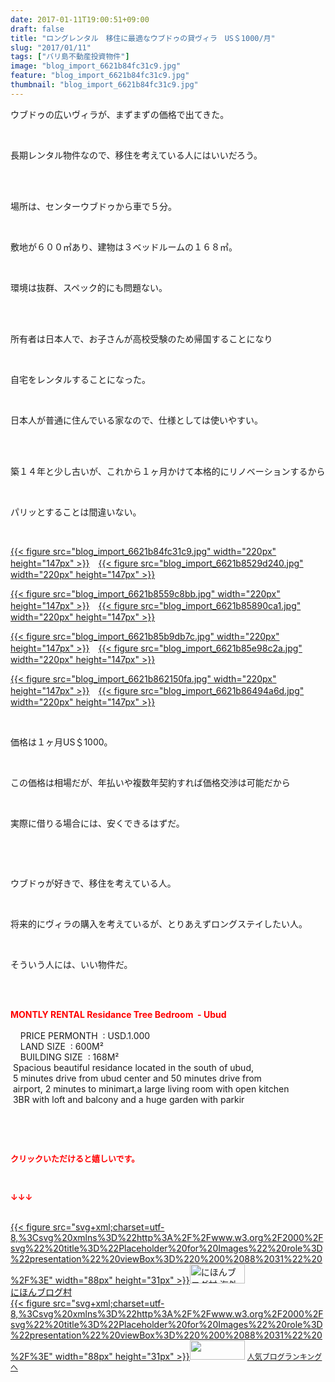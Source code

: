 ```yaml
---
date: 2017-01-11T19:00:51+09:00
draft: false
title: "ロングレンタル　移住に最適なウブドゥの貸ヴィラ　US＄1000/月"
slug: "2017/01/11"
tags: ["バリ島不動産投資物件"]
image: "blog_import_6621b84fc31c9.jpg"
feature: "blog_import_6621b84fc31c9.jpg"
thumbnail: "blog_import_6621b84fc31c9.jpg"
---
```

<p>ウブドゥの広いヴィラが、まずまずの価格で出てきた。</p><p> </p><p>長期レンタル物件なので、移住を考えている人にはいいだろう。</p><p> </p><p><br/>場所は、センターウブドゥから車で５分。</p><p> </p><p>敷地が６００㎡あり、建物は３ベッドルームの１６８㎡。</p><p> </p><p>環境は抜群、スペック的にも問題ない。</p><p> </p><p><br/>所有者は日本人で、お子さんが高校受験のため帰国することになり</p><p> </p><p>自宅をレンタルすることになった。</p><p> </p><p>日本人が普通に住んでいる家なので、仕様としては使いやすい。</p><p> </p><p><br/>築１４年と少し古いが、これから１ヶ月かけて本格的にリノベーションするから</p><p> </p><p>パリッとすることは間違いない。</p><p> </p><p><a href="blog_import_6621b850ee620.jpg">{{< figure src="blog_import_6621b84fc31c9.jpg" width="220px" height="147px" >}}</a>　<a href="blog_import_6621b853b4160.jpg">{{< figure src="blog_import_6621b8529d240.jpg" width="220px" height="147px" >}}</a></p><p><a href="blog_import_6621b856b20fa.jpg">{{< figure src="blog_import_6621b8559c8bb.jpg" width="220px" height="147px" >}}</a>　<a href="blog_import_6621b859a7e10.jpg">{{< figure src="blog_import_6621b85890ca1.jpg" width="220px" height="147px" >}}</a></p><p><a href="blog_import_6621b85cda6ee.jpg">{{< figure src="blog_import_6621b85b9db7c.jpg" width="220px" height="147px" >}}</a>　<a href="blog_import_6621b8601364b.jpg">{{< figure src="blog_import_6621b85e98c2a.jpg" width="220px" height="147px" >}}</a></p><p><a href="blog_import_6621b86326d83.jpg">{{< figure src="blog_import_6621b862150fa.jpg" width="220px" height="147px" >}}</a>　<a href="blog_import_6621b865aa8ec.jpg">{{< figure src="blog_import_6621b86494a6d.jpg" width="220px" height="147px" >}}</a></p><p> </p><p>価格は１ヶ月US＄1000。</p><p> </p><p>この価格は相場だが、年払いや複数年契約すれば価格交渉は可能だから</p><p> </p><p>実際に借りる場合には、安くできるはずだ。</p><p> </p><p> </p><p>ウブドゥが好きで、移住を考えている人。</p><p> </p><p>将来的にヴィラの購入を考えているが、とりあえずロングステイしたい人。</p><p> </p><p>そういう人には、いい物件だ。</p><p> </p><p><br/><span style="color: rgb(255, 0, 0);"><span style="font-weight: bold;">MONTLY RENTAL Residance Tree Bedroom  - Ubud </span></span>       <br/>        <br/>    PRICE PERMONTH  : USD.1.000    <br/>    LAND SIZE  : 600M²    <br/>    BUILDING SIZE  : 168M²    <br/> Spacious beautiful residance located in the south of ubud,       <br/> 5 minutes drive from ubud center and 50 minutes drive from      <br/> airport, 2 minutes to minimart,a large living room with open kitchen      <br/> 3BR with loft and balcony and a huge garden with parkir</p><p> </p><p> </p><p><font color="#ff0000" size="2"><strong>クリックいただけると嬉しいです。</strong></font></p><p> </p><p><font color="#ff0000" size="2"><strong>↓↓↓</strong></font></p><p><br/><a href="ranking.html?p_cid=01260127" target="_blank">{{< figure src="svg+xml;charset=utf-8,%3Csvg%20xmlns%3D%22http%3A%2F%2Fwww.w3.org%2F2000%2Fsvg%22%20title%3D%22Placeholder%20for%20Images%22%20role%3D%22presentation%22%20viewBox%3D%220%200%2088%2031%22%20%2F%3E" width="88px" height="31px" >}}<noscript><img width="88" height="31" alt="にほんブログ村 海外生活ブログ バリ島情報へ" src="https://img-proxy.blog-video.jp/images?url=http%3A%2F%2Foverseas.blogmura.com%2Fbali%2Fimg%2Fbali88_31.gif" border="0"></noscript></a><br/><a href="ranking.html?p_cid=01260127" target="_blank">にほんブログ村</a><br/><a title="人気ブログランキングへ" href="link.php?1804582">{{< figure src="svg+xml;charset=utf-8,%3Csvg%20xmlns%3D%22http%3A%2F%2Fwww.w3.org%2F2000%2Fsvg%22%20title%3D%22Placeholder%20for%20Images%22%20role%3D%22presentation%22%20viewBox%3D%220%200%2088%2031%22%20%2F%3E" width="88px" height="31px" >}}<noscript><img width="88" height="31" src="https://blog.with2.net/img/banner/banner_22.gif" border="0"></noscript></a> <a style="font-size: 12px;" href="link.php?1804582">人気ブログランキングへ</a></p>

